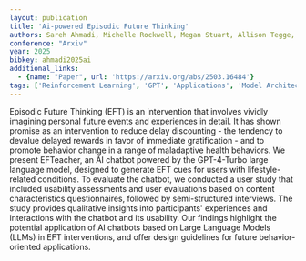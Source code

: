 ```yaml
---
layout: publication
title: 'Ai-powered Episodic Future Thinking'
authors: Sareh Ahmadi, Michelle Rockwell, Megan Stuart, Allison Tegge, Xuan Wang, Jeffrey Stein, Edward A. Fox
conference: "Arxiv"
year: 2025
bibkey: ahmadi2025ai
additional_links:
  - {name: "Paper", url: 'https://arxiv.org/abs/2503.16484'}
tags: ['Reinforcement Learning', 'GPT', 'Applications', 'Model Architecture']
---
```

Episodic Future Thinking (EFT) is an intervention that involves vividly
imagining personal future events and experiences in detail. It has shown
promise as an intervention to reduce delay discounting - the tendency to
devalue delayed rewards in favor of immediate gratification - and to promote
behavior change in a range of maladaptive health behaviors. We present
EFTeacher, an AI chatbot powered by the GPT-4-Turbo large language model,
designed to generate EFT cues for users with lifestyle-related conditions. To
evaluate the chatbot, we conducted a user study that included usability
assessments and user evaluations based on content characteristics
questionnaires, followed by semi-structured interviews. The study provides
qualitative insights into participants' experiences and interactions with the
chatbot and its usability. Our findings highlight the potential application of
AI chatbots based on Large Language Models (LLMs) in EFT interventions, and
offer design guidelines for future behavior-oriented applications.
